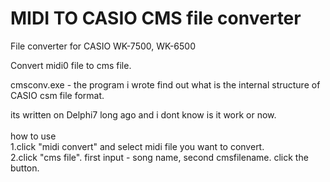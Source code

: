 # MIDI TO CASIO CMS file converter
File converter for CASIO WK-7500, WK-6500

Convert midi0 file to cms file.



cmsconv.exe - the program i wrote find out what is the internal structure of CASIO csm file format.<br>

its written on Delphi7 long ago and i dont know is it work or now.<br>
<br>
how to use <br>
1.click "midi convert" and select midi file you want to convert.<br>
2.click "cms file". first input - song name, second cmsfilename. click the button.<br>
